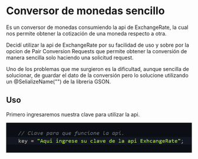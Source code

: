 # Conversor de monedas sencillo

Es un conversor de monedas consumiendo la api de ExchangeRate,
la cual nos permite obtener la cotización de una moneda respecto a otra.

Decidí utilizar la api de ExchangeRate por su facilidad de uso y sobre 
por la opcion de Pair Conversion Requests que permite obtener la conversión
de manera sencilla solo haciendo una solicitud request.

Uno de los problemas que me surgieron es la dificultad, aunque sencilla de 
solucionar, de guardar el dato de la conversión pero lo solucione utilizando
un @SelializeName("") de la libreria GSON.

## Uso

Primero ingresaremos nuestra clave para utilizar la api.

![alt text](https://github.com/JonathanStevenCM/conversor-de-monedas/blob/master/imagenes/key.png)

